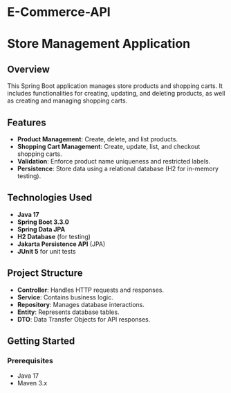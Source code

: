 # E-Commerce-API

# Store Management Application

## Overview

This Spring Boot application manages store products and shopping carts. It includes functionalities for creating, updating, and deleting products, as well as creating and managing shopping carts.

## Features

- **Product Management**: Create, delete, and list products.
- **Shopping Cart Management**: Create, update, list, and checkout shopping carts.
- **Validation**: Enforce product name uniqueness and restricted labels.
- **Persistence**: Store data using a relational database (H2 for in-memory testing).

## Technologies Used

- **Java 17**
- **Spring Boot 3.3.0**
- **Spring Data JPA**
- **H2 Database** (for testing)
- **Jakarta Persistence API** (JPA)
- **JUnit 5** for unit tests

## Project Structure

- **Controller**: Handles HTTP requests and responses.
- **Service**: Contains business logic.
- **Repository**: Manages database interactions.
- **Entity**: Represents database tables.
- **DTO**: Data Transfer Objects for API responses.

## Getting Started

### Prerequisites

- Java 17
- Maven 3.x
